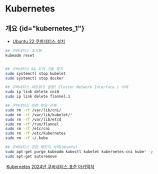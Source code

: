  # Kubernetes

## 개요 {id="kubernetes_1"}

- [Ubuntu 22 쿠버네티스 설치](https://macaronics.net/index.php/m02/linux/view/2204)
```Bash
## 쿠버네티스 초기화
kubeadm reset


## 쿠버네티스 && 도커 기동 중지
sudo systemctl stop kubelet
sudo systemctl stop docker

## 쿠버네티스 네트워크 설정( Cluster Network Interface ) 삭제
sudo ip link delete cni0
sudo ip link delete flannel.1

## 쿠버네티스 관련 파일 삭제
sudo rm -rf /var/lib/cni/
sudo rm -rf /var/lib/kubelet/*
sudo rm -rf /var/lib/etcd
sudo rm -rf /run/flannel
sudo rm -rf /etc/cni
sudo rm -rf /etc/kubernetes
sudo rm -rf ~/.kube

## 쿠버네티스 관련 패키지 삭제(Ubuntu)
sudo apt-get purge kubeadm kubectl kubelet kubernetes-cni kube* -y
sudo apt-get autoremove 
```


<img src="k8s_ecosystem.png" alt=""/>

<seealso>
    <category ref="official">
        <a href="https://kubernetes.io/ko/docs/concepts/overview/what-is-kubernetes/">Kubernetes</a>
    </category>
    <category ref="reference">
        <a href="https://yozm.wishket.com/magazine/detail/2371/">2024년 쿠버네티스 표준 아키텍처</a>
    </category>
</seealso>


